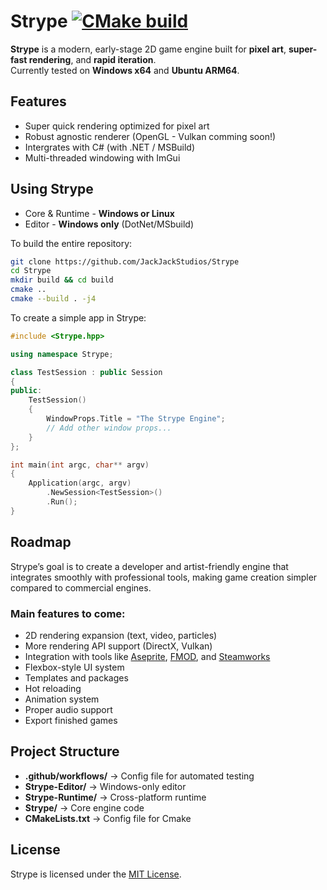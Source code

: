 # Strype [![CMake build](https://github.com/JackJackStudios/Strype/actions/workflows/cmake-multi-platform.yml/badge.svg)](https://github.com/JackJackStudios/Strype/actions/workflows/cmake-multi-platform.yml)
**Strype** is a modern, early-stage 2D game engine built for **pixel art**, **super-fast rendering**, and **rapid iteration**.  
Currently tested on **Windows x64** and **Ubuntu ARM64**.

## Features
- Super quick rendering optimized for pixel art
- Robust agnostic renderer (OpenGL - Vulkan comming soon!)
- Intergrates with C# (with .NET / MSBuild)
- Multi-threaded windowing with ImGui

## Using Strype
* Core & Runtime - **Windows or Linux**
* Editor - **Windows only** (DotNet/MSbuild)

To build the entire repository:
```bash
git clone https://github.com/JackJackStudios/Strype
cd Strype
mkdir build && cd build
cmake ..
cmake --build . -j4
```
To create a simple app in Strype:
```cpp
#include <Strype.hpp>

using namespace Strype;

class TestSession : public Session
{
public:
    TestSession()
    {
        WindowProps.Title = "The Strype Engine";
        // Add other window props...
    }
};

int main(int argc, char** argv)
{
    Application(argc, argv)
        .NewSession<TestSession>()
        .Run();
}
```

## Roadmap
Strype’s goal is to create a developer and artist-friendly engine that integrates smoothly with professional tools, making game creation simpler compared to commercial engines.

### Main features to come:
- 2D rendering expansion (text, video, particles)
- More rendering API support (DirectX, Vulkan)
- Integration with tools like [Aseprite](https://www.aseprite.org/), [FMOD](https://www.fmod.com/), and [Steamworks](https://partner.steamgames.com/)
- Flexbox-style UI system
- Templates and packages
- Hot reloading
- Animation system
- Proper audio support
- Export finished games

## Project Structure
- **.github/workflows/** → Config file for automated testing
- **Strype-Editor/** → Windows-only editor
- **Strype-Runtime/** → Cross-platform runtime
- **Strype/** → Core engine code
- **CMakeLists.txt** → Config file for Cmake

## License
Strype is licensed under the [MIT License](LICENSE).
